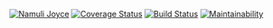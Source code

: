 [![Namuli Joyce](https://img.shields.io/badge/Namuli%20Joyce-TicTacToe-green.svg)]()
[![Coverage Status](https://coveralls.io/repos/github/JoyLubega/tic-tac-toe/badge.svg?branch=ft-gameplay)](https://coveralls.io/github/JoyLubega/tic-tac-toe?branch=ft-gameplay)
[![Build Status](https://travis-ci.org/JoyLubega/tic-tac-toe.svg?branch=master)](https://travis-ci.org/JoyLubega/tic-tac-toe)
 [![Maintainability](https://api.codeclimate.com/v1/badges/93370e098a6dc0e82c5e/maintainability)](https://codeclimate.com/github/JoyLubega/tic-tac-toe/maintainability)